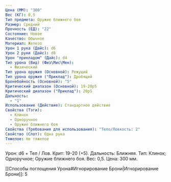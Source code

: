```yaml
---
Цена (ММ): "300"
Вес (КГ): 0,5
Тип предмета: Оружие ближнего боя
Размер: Средний
Прочность (ЕД): "22"
Состояние: Новое
Качество: Обычное
Материал: Железо
Урон 1 рука (Дайс): d6
Урон 2 руки (Дайс): d8
Урон "прикладом" (Дайс): d4
Тип урона (Вид) (Физ\Мис\Мен):
  - Физический
Тип урона оружия (Основной): Режущий
Тип урона оружия ("Приклад"): Дробящий
Бронебойность (Основной): "5"
Критический диапазон (Основной): 19-20p5
Критический диапазон ("Приклад"): 20р5
Дальность:
  - "1"
Использование (Действие): Стандартное действие
Свойства (Тэги):
  - Клинок
  - Одноручное
  - Оружие ближнего боя
Свойства (Требования для использования): "Тело/Ловкость: 2"
Свойство (Слот): Одна рука
Тяжелое: Не тяжелое
---
```

Урон: d6 + Тел / Лов. Крит: 19-20 (+5). Дальность: Ближняя. Тип: Клинок; Одноручное; Оружие ближнего боя. Вес: 0,5. Цена: 300 мм. 

[[Способы поглощения Урона#Игнорирование Брони|Игнорирование Брони]]: 5